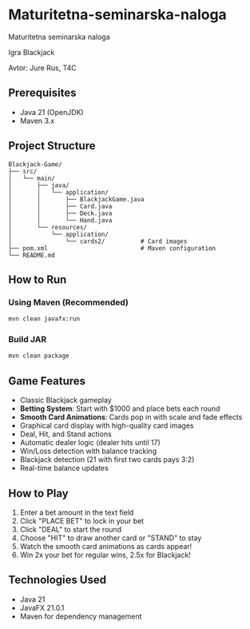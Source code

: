 # Maturitetna-seminarska-naloga

Maturitetna seminarska naloga

Igra Blackjack

Avtor: Jure Rus, T4C

## Prerequisites

- Java 21 (OpenJDK)
- Maven 3.x

## Project Structure

```
Blackjack-Game/
├── src/
│   └── main/
│       ├── java/
│       │   └── application/
│       │       ├── BlackjackGame.java
│       │       ├── Card.java
│       │       ├── Deck.java
│       │       └── Hand.java
│       └── resources/
│           └── application/
│               └── cards2/          # Card images
├── pom.xml                          # Maven configuration
└── README.md
```

## How to Run

### Using Maven (Recommended)

```bash
mvn clean javafx:run
```

### Build JAR

```bash
mvn clean package
```

## Game Features

- Classic Blackjack gameplay
- **Betting System**: Start with $1000 and place bets each round
- **Smooth Card Animations**: Cards pop in with scale and fade effects
- Graphical card display with high-quality card images
- Deal, Hit, and Stand actions
- Automatic dealer logic (dealer hits until 17)
- Win/Loss detection with balance tracking
- Blackjack detection (21 with first two cards pays 3:2)
- Real-time balance updates

## How to Play

1. Enter a bet amount in the text field
2. Click "PLACE BET" to lock in your bet
3. Click "DEAL" to start the round
4. Choose "HIT" to draw another card or "STAND" to stay
5. Watch the smooth card animations as cards appear!
6. Win 2x your bet for regular wins, 2.5x for Blackjack!

## Technologies Used

- Java 21
- JavaFX 21.0.1
- Maven for dependency management
